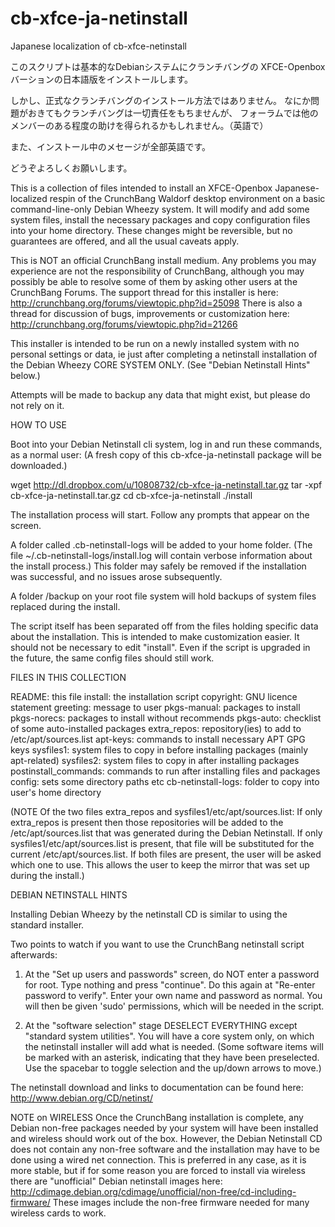cb-xfce-ja-netinstall
=====================

Japanese localization of cb-xfce-netinstall

このスクリプトは基本的なDebianシステムにクランチバングの
XFCE-Openboxバーションの日本語版をインストールします。

しかし、正式なクランチバングのインストール方法ではありません。
なにか問題がおきてもクランチバングは一切責任をもちませんが、
フォーラムでは他のメンバーのある程度の助けを得られるかもしれません。（英語で）

また、インストール中のメセージが全部英語です。

どうぞよろしくお願いします。

This is a collection of files intended to install an XFCE-Openbox
Japanese-localized respin of the CrunchBang Waldorf desktop environment
on a basic command-line-only Debian Wheezy system.
It will modify and add some system files, install the necessary
packages and copy configuration files into your home directory.
These changes might be reversible, but no guarantees are offered,
and all the usual caveats apply.

This is NOT an official CrunchBang install medium.
Any problems you may experience are not the responsibility of
CrunchBang, although you may possibly be able to resolve some of them
by asking other users at the CrunchBang Forums. The support thread for
this installer is here:
http://crunchbang.org/forums/viewtopic.php?id=25098
There is also a thread for discussion of bugs, improvements
or customization here:
http://crunchbang.org/forums/viewtopic.php?id=21266

This installer is intended to be run on a newly installed
system with no personal settings or data,
ie just after completing a netinstall installation of the
Debian Wheezy CORE SYSTEM ONLY.
(See "Debian Netinstall Hints" below.)

Attempts will be made to backup any data that might exist,
but please do not rely on it.

HOW TO USE

Boot into your Debian Netinstall cli system,
log in and run these commands, as a normal user:
(A fresh copy of this cb-xfce-ja-netinstall package will be downloaded.)

wget http://dl.dropbox.com/u/10808732/cb-xfce-ja-netinstall.tar.gz
tar -xpf cb-xfce-ja-netinstall.tar.gz
cd cb-xfce-ja-netinstall
./install

The installation process will start.
Follow any prompts that appear on the screen.

A folder called .cb-netinstall-logs will be added to your home folder.
(The file ~/.cb-netinstall-logs/install.log will contain
verbose information about the install process.)
This folder may safely be removed if the installation was successful,
and no issues arose subsequently.

A folder /backup on your root file system will hold backups of
system files replaced during the install.

The script itself has been separated off from the files holding
specific data about the installation. This is intended to make
customization easier. It should not be necessary to edit "install".
Even if the script is upgraded in the future, the same config files
should still work.

FILES IN THIS COLLECTION

README: this file
install: the installation script
copyright: GNU licence statement
greeting: message to user
pkgs-manual: packages to install
pkgs-norecs: packages to install without recommends
pkgs-auto: checklist of some auto-installed packages
extra_repos: repository(ies) to add to /etc/apt/sources.list
apt-keys: commands to install necessary APT GPG keys
sysfiles1: system files to copy in before installing packages (mainly apt-related)
sysfiles2: system files to copy in after installing packages
postinstall_commands: commands to run after installing files and packages
config: sets some directory paths etc
cb-netinstall-logs: folder to copy into user's home directory

(NOTE Of the two files extra_repos and sysfiles1/etc/apt/sources.list:
If only extra_repos is present then those repositories will be added to
the /etc/apt/sources.list that was generated during the Debian Netinstall.
If only sysfiles1/etc/apt/sources.list is present, that file will be
substituted for the current /etc/apt/sources.list.
If both files are present, the user will be asked which one to use.
This allows the user to keep the mirror that was set up during the install.)

DEBIAN NETINSTALL HINTS

Installing Debian Wheezy by the netinstall CD is
similar to using the standard installer.

Two points to watch if you want to use
the CrunchBang netinstall script afterwards:

1) At the "Set up users and passwords" screen,
do NOT enter a password for root.
Type nothing and press "continue".
Do this again at "Re-enter password to verify".
Enter your own name and password as normal.
You will then be given 'sudo' permissions,
which will be needed in the script.

2) At the "software selection" stage DESELECT EVERYTHING
except "standard system utilities".
You will have a core system only, on which
the netinstall installer will add what is needed.
(Some software items will be marked with an asterisk, indicating that
they have been preselected. Use the spacebar to toggle selection and
the up/down arrows to move.)

The netinstall download and links to documentation can be found here:
http://www.debian.org/CD/netinst/

NOTE on WIRELESS
Once the CrunchBang installation is complete, any Debian non-free
packages needed by your system will have been installed and wireless
should work out of the box. However, the Debian Netinstall CD
does not contain any non-free software and the installation
may have to be done using a wired net connection. This is preferred
in any case, as it is more stable, but if for some reason you are
forced to install via wireless there are "unofficial" Debian netinstall
images here:
http://cdimage.debian.org/cdimage/unofficial/non-free/cd-including-firmware/
These images include the non-free firmware needed for many
wireless cards to work.

